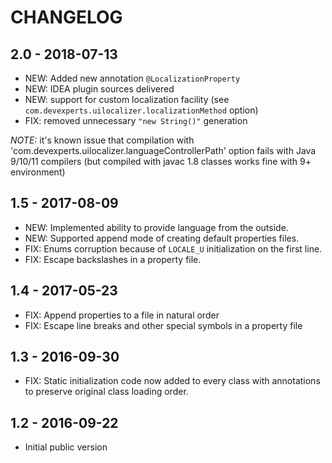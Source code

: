 
# CHANGELOG
## 2.0 - 2018-07-13
- NEW: Added new annotation `@LocalizationProperty`
- NEW: IDEA plugin sources delivered
- NEW: support for custom localization facility (see `com.devexperts.uilocalizer.localizationMethod` option)
- FIX: removed unnecessary `"new String()"` generation

*NOTE:* it's known issue that compilation with 'com.devexperts.uilocalizer.languageControllerPath' option fails 
with Java 9/10/11 compilers (but compiled with javac 1.8 classes works fine with 9+ environment)

## 1.5 - 2017-08-09
- NEW: Implemented ability to provide language from the outside.
- NEW: Supported append mode of creating default properties files.
- FIX: Enums corruption because of `LOCALE_U` initialization on the first line.
- FIX: Escape backslashes in a property file.

## 1.4 - 2017-05-23

- FIX: Append properties to a file in natural order
- FIX: Escape line breaks and other special symbols in a property file

## 1.3 - 2016-09-30

- FIX: Static initialization code now added to every class with annotations to preserve original class loading order.

## 1.2 - 2016-09-22

- Initial public version
